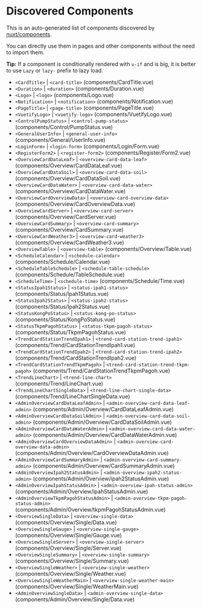 # Discovered Components

This is an auto-generated list of components discovered by [nuxt/components](https://github.com/nuxt/components).

You can directly use them in pages and other components without the need to import them.

**Tip:** If a component is conditionally rendered with `v-if` and is big, it is better to use `Lazy` or `lazy-` prefix to lazy load.

- `<CardTitle>` | `<card-title>` (components/CardTitle.vue)
- `<Duration>` | `<duration>` (components/Duration.vue)
- `<Logo>` | `<logo>` (components/Logo.vue)
- `<Notification>` | `<notification>` (components/Notification.vue)
- `<PageTitle>` | `<page-title>` (components/PageTitle.vue)
- `<VuetifyLogo>` | `<vuetify-logo>` (components/VuetifyLogo.vue)
- `<ControlPumpStatus>` | `<control-pump-status>` (components/Control/PumpStatus.vue)
- `<GeneralUserInfo>` | `<general-user-info>` (components/General/UserInfo.vue)
- `<LoginForm>` | `<login-form>` (components/Login/Form.vue)
- `<RegisterForm2>` | `<register-form2>` (components/Register/Form2.vue)
- `<OverviewCardDataLeaf>` | `<overview-card-data-leaf>` (components/Overview/CardDataLeaf.vue)
- `<OverviewCardDataSoil>` | `<overview-card-data-soil>` (components/Overview/CardDataSoil.vue)
- `<OverviewCardDataWater>` | `<overview-card-data-water>` (components/Overview/CardDataWater.vue)
- `<OverviewCardOverviewData>` | `<overview-card-overview-data>` (components/Overview/CardOverviewData.vue)
- `<OverviewCardServer>` | `<overview-card-server>` (components/Overview/CardServer.vue)
- `<OverviewCardSummary>` | `<overview-card-summary>` (components/Overview/CardSummary.vue)
- `<OverviewCardWeather3>` | `<overview-card-weather3>` (components/Overview/CardWeather3.vue)
- `<OverviewTable>` | `<overview-table>` (components/Overview/Table.vue)
- `<ScheduleCalendar>` | `<schedule-calendar>` (components/Schedule/Calendar.vue)
- `<ScheduleTableSchedule>` | `<schedule-table-schedule>` (components/Schedule/TableSchedule.vue)
- `<ScheduleTime>` | `<schedule-time>` (components/Schedule/Time.vue)
- `<StatusIpah1Status>` | `<status-ipah1-status>` (components/Status/Ipah1Status.vue)
- `<StatusIpah2Status>` | `<status-ipah2-status>` (components/Status/Ipah2Status.vue)
- `<StatusKongPoStatus>` | `<status-kong-po-status>` (components/Status/KongPoStatus.vue)
- `<StatusTkpmPagohStatus>` | `<status-tkpm-pagoh-status>` (components/Status/TkpmPagohStatus.vue)
- `<TrendCardStationTrendIpah1>` | `<trend-card-station-trend-ipah1>` (components/Trend/CardStationTrendIpah1.vue)
- `<TrendCardStationTrendIpah2>` | `<trend-card-station-trend-ipah2>` (components/Trend/CardStationTrendIpah2.vue)
- `<TrendCardStationTrendTkpmPagoh>` | `<trend-card-station-trend-tkpm-pagoh>` (components/Trend/CardStationTrendTkpmPagoh.vue)
- `<TrendLineChart>` | `<trend-line-chart>` (components/Trend/LineChart.vue)
- `<TrendLineChartSingleData>` | `<trend-line-chart-single-data>` (components/Trend/LineChartSingleData.vue)
- `<AdminOverviewCardDataLeafAdmin>` | `<admin-overview-card-data-leaf-admin>` (components/Admin/Overview/CardDataLeafAdmin.vue)
- `<AdminOverviewCardDataSoilAdmin>` | `<admin-overview-card-data-soil-admin>` (components/Admin/Overview/CardDataSoilAdmin.vue)
- `<AdminOverviewCardDataWaterAdmin>` | `<admin-overview-card-data-water-admin>` (components/Admin/Overview/CardDataWaterAdmin.vue)
- `<AdminOverviewCardOverviewDataAdmin>` | `<admin-overview-card-overview-data-admin>` (components/Admin/Overview/CardOverviewDataAdmin.vue)
- `<AdminOverviewCardSummaryAdmin>` | `<admin-overview-card-summary-admin>` (components/Admin/Overview/CardSummaryAdmin.vue)
- `<AdminOverviewIpah2StatusAdmin>` | `<admin-overview-ipah2-status-admin>` (components/Admin/Overview/ipah2StatusAdmin.vue)
- `<AdminOverviewIpahStatusAdmin>` | `<admin-overview-ipah-status-admin>` (components/Admin/Overview/ipahStatusAdmin.vue)
- `<AdminOverviewTkpmPagohStatusAdmin>` | `<admin-overview-tkpm-pagoh-status-admin>` (components/Admin/Overview/tkpmPagohStatusAdmin.vue)
- `<OverviewSingleData>` | `<overview-single-data>` (components/Overview/Single/Data.vue)
- `<OverviewSingleGauge>` | `<overview-single-gauge>` (components/Overview/Single/Gauge.vue)
- `<OverviewSingleServer>` | `<overview-single-server>` (components/Overview/Single/Server.vue)
- `<OverviewSingleSummary>` | `<overview-single-summary>` (components/Overview/Single/Summary.vue)
- `<OverviewSingleWeather>` | `<overview-single-weather>` (components/Overview/Single/Weather.vue)
- `<OverviewSingleWeatherMain>` | `<overview-single-weather-main>` (components/Overview/Single/WeatherMain.vue)
- `<AdminOverviewSingleData>` | `<admin-overview-single-data>` (components/Admin/Overview/Single/Data.vue)
